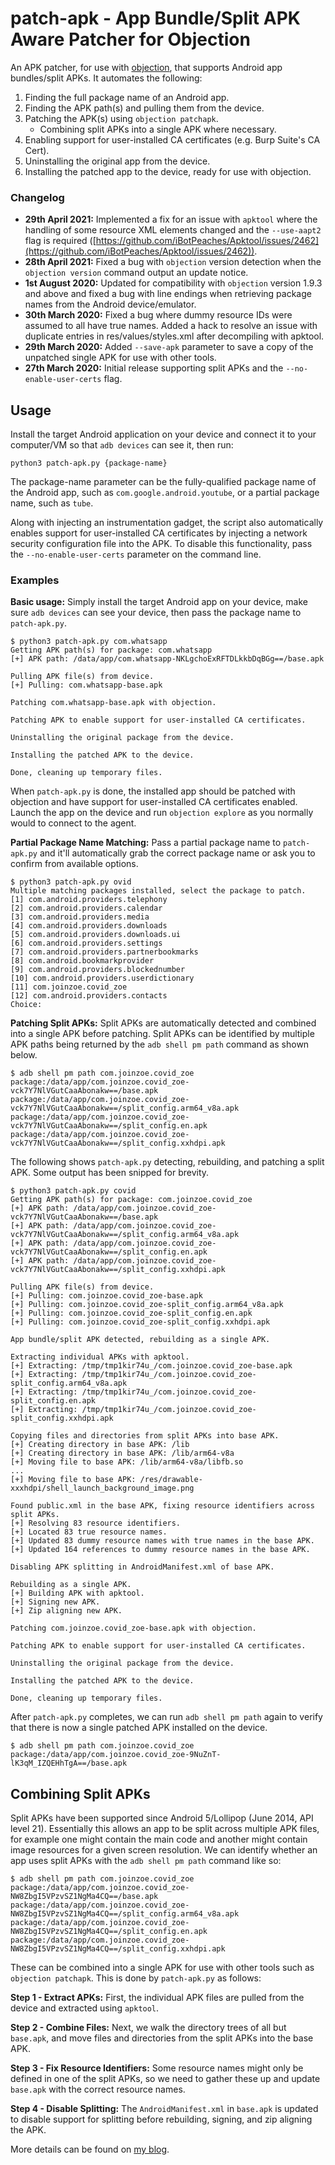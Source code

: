 # patch-apk - App Bundle/Split APK Aware Patcher for Objection #
An APK patcher, for use with [objection](https://github.com/sensepost/objection), that supports Android app bundles/split APKs. It automates the following:

1. Finding the full package name of an Android app.
2. Finding the APK path(s) and pulling them from the device.
3. Patching the APK(s) using `objection patchapk`.
	-  Combining split APKs into a single APK where necessary.
4. Enabling support for user-installed CA certificates (e.g. Burp Suite's CA Cert).
5. Uninstalling the original app from the device.
6. Installing the patched app to the device, ready for use with objection.

### Changelog ###

* **29th April 2021:** Implemented a fix for an issue with `apktool` where the handling of some resource XML elements changed and the `--use-aapt2` flag is required ([https://github.com/iBotPeaches/Apktool/issues/2462](https://github.com/iBotPeaches/Apktool/issues/2462)).
* **28th April 2021:** Fixed a bug with `objection` version detection when the `objection version` command output an update notice.
* **1st August 2020:** Updated for compatibility with `objection` version 1.9.3 and above and fixed a bug with line endings when retrieving package names from the Android device/emulator.
* **30th March 2020:** Fixed a bug where dummy resource IDs were assumed to all have true names. Added a hack to resolve an issue with duplicate entries in res/values/styles.xml after decompiling with apktool.
* **29th March 2020:** Added `--save-apk` parameter to save a copy of the unpatched single APK for use with other tools.
* **27th March 2020:** Initial release supporting split APKs and the `--no-enable-user-certs` flag.

## Usage ##
Install the target Android application on your device and connect it to your computer/VM so that `adb devices` can see it, then run:

```
python3 patch-apk.py {package-name}
```

The package-name parameter can be the fully-qualified package name of the Android app, such as `com.google.android.youtube`, or a partial package name, such as `tube`.

Along with injecting an instrumentation gadget, the script also automatically enables support for user-installed CA certificates by injecting a network security configuration file into the APK. To disable this functionality, pass the `--no-enable-user-certs` parameter on the command line.

### Examples ###
**Basic usage:** Simply install the target Android app on your device, make sure `adb devices` can see your device, then pass the package name to `patch-apk.py`.

```
$ python3 patch-apk.py com.whatsapp
Getting APK path(s) for package: com.whatsapp
[+] APK path: /data/app/com.whatsapp-NKLgchoExRFTDLkkbDqBGg==/base.apk

Pulling APK file(s) from device.
[+] Pulling: com.whatsapp-base.apk

Patching com.whatsapp-base.apk with objection.

Patching APK to enable support for user-installed CA certificates.

Uninstalling the original package from the device.

Installing the patched APK to the device.

Done, cleaning up temporary files.
```

When `patch-apk.py` is done, the installed app should be patched with objection and have support for user-installed CA certificates enabled. Launch the app on the device and run `objection explore` as you normally would to connect to the agent.

**Partial Package Name Matching:** Pass a partial package name to `patch-apk.py` and it'll automatically grab the correct package name or ask you to confirm from available options.

```
$ python3 patch-apk.py ovid
Multiple matching packages installed, select the package to patch.
[1] com.android.providers.telephony
[2] com.android.providers.calendar
[3] com.android.providers.media
[4] com.android.providers.downloads
[5] com.android.providers.downloads.ui
[6] com.android.providers.settings
[7] com.android.providers.partnerbookmarks
[8] com.android.bookmarkprovider
[9] com.android.providers.blockednumber
[10] com.android.providers.userdictionary
[11] com.joinzoe.covid_zoe
[12] com.android.providers.contacts
Choice:
```

**Patching Split APKs:** Split APKs are automatically detected and combined into a single APK before patching. Split APKs can be identified by multiple APK paths being returned by the `adb shell pm path` command as shown below.

```
$ adb shell pm path com.joinzoe.covid_zoe
package:/data/app/com.joinzoe.covid_zoe-vck7Y7NlVGutCaaAbonakw==/base.apk
package:/data/app/com.joinzoe.covid_zoe-vck7Y7NlVGutCaaAbonakw==/split_config.arm64_v8a.apk
package:/data/app/com.joinzoe.covid_zoe-vck7Y7NlVGutCaaAbonakw==/split_config.en.apk
package:/data/app/com.joinzoe.covid_zoe-vck7Y7NlVGutCaaAbonakw==/split_config.xxhdpi.apk
```

The following shows `patch-apk.py` detecting, rebuilding, and patching a split APK. Some output has been snipped for brevity.

```
$ python3 patch-apk.py covid
Getting APK path(s) for package: com.joinzoe.covid_zoe
[+] APK path: /data/app/com.joinzoe.covid_zoe-vck7Y7NlVGutCaaAbonakw==/base.apk
[+] APK path: /data/app/com.joinzoe.covid_zoe-vck7Y7NlVGutCaaAbonakw==/split_config.arm64_v8a.apk
[+] APK path: /data/app/com.joinzoe.covid_zoe-vck7Y7NlVGutCaaAbonakw==/split_config.en.apk
[+] APK path: /data/app/com.joinzoe.covid_zoe-vck7Y7NlVGutCaaAbonakw==/split_config.xxhdpi.apk

Pulling APK file(s) from device.
[+] Pulling: com.joinzoe.covid_zoe-base.apk
[+] Pulling: com.joinzoe.covid_zoe-split_config.arm64_v8a.apk
[+] Pulling: com.joinzoe.covid_zoe-split_config.en.apk
[+] Pulling: com.joinzoe.covid_zoe-split_config.xxhdpi.apk

App bundle/split APK detected, rebuilding as a single APK.

Extracting individual APKs with apktool.
[+] Extracting: /tmp/tmp1kir74u_/com.joinzoe.covid_zoe-base.apk
[+] Extracting: /tmp/tmp1kir74u_/com.joinzoe.covid_zoe-split_config.arm64_v8a.apk
[+] Extracting: /tmp/tmp1kir74u_/com.joinzoe.covid_zoe-split_config.en.apk
[+] Extracting: /tmp/tmp1kir74u_/com.joinzoe.covid_zoe-split_config.xxhdpi.apk

Copying files and directories from split APKs into base APK.
[+] Creating directory in base APK: /lib
[+] Creating directory in base APK: /lib/arm64-v8a
[+] Moving file to base APK: /lib/arm64-v8a/libfb.so
...
[+] Moving file to base APK: /res/drawable-xxxhdpi/shell_launch_background_image.png

Found public.xml in the base APK, fixing resource identifiers across split APKs.
[+] Resolving 83 resource identifiers.
[+] Located 83 true resource names.
[+] Updated 83 dummy resource names with true names in the base APK.
[+] Updated 164 references to dummy resource names in the base APK.

Disabling APK splitting in AndroidManifest.xml of base APK.

Rebuilding as a single APK.
[+] Building APK with apktool.
[+] Signing new APK.
[+] Zip aligning new APK.

Patching com.joinzoe.covid_zoe-base.apk with objection.

Patching APK to enable support for user-installed CA certificates.

Uninstalling the original package from the device.

Installing the patched APK to the device.

Done, cleaning up temporary files.
```

After `patch-apk.py` completes, we can run `adb shell pm path` again to verify that there is now a single patched APK installed on the device.

```
$ adb shell pm path com.joinzoe.covid_zoe
package:/data/app/com.joinzoe.covid_zoe-9NuZnT-lK3qM_IZQEHhTgA==/base.apk
```

## Combining Split APKs ##
Split APKs have been supported since Android 5/Lollipop (June 2014, API level 21). Essentially this allows an app to be split across multiple APK files, for example one might contain the main code and another might contain image resources for a given screen resolution. We can identify whether an app uses split APKs with the `adb shell pm path` command like so:

```
$ adb shell pm path com.joinzoe.covid_zoe
package:/data/app/com.joinzoe.covid_zoe-NW8ZbgI5VPzvSZ1NgMa4CQ==/base.apk
package:/data/app/com.joinzoe.covid_zoe-NW8ZbgI5VPzvSZ1NgMa4CQ==/split_config.arm64_v8a.apk
package:/data/app/com.joinzoe.covid_zoe-NW8ZbgI5VPzvSZ1NgMa4CQ==/split_config.en.apk
package:/data/app/com.joinzoe.covid_zoe-NW8ZbgI5VPzvSZ1NgMa4CQ==/split_config.xxhdpi.apk
```

These can be combined into a single APK for use with other tools such as `objection patchapk`. This is done by `patch-apk.py` as follows:

**Step 1 - Extract APKs:** First, the individual APK files are pulled from the device and extracted using `apktool`.

**Step 2 - Combine Files:** Next, we walk the directory trees of all but `base.apk`, and move files and directories from the split APKs into the base APK.

**Step 3 - Fix Resource Identifiers:** Some resource names might only be defined in one of the split APKs, so we need to gather these up and update `base.apk` with the correct resource names.

**Step 4 - Disable Splitting:** The `AndroidManifest.xml` in `base.apk` is updated to disable support for splitting before rebuilding, signing, and zip aligning the APK.

More details can be found on [my blog](https://nickbloor.co.uk/2020/03/29/patching-android-split-apks/).
